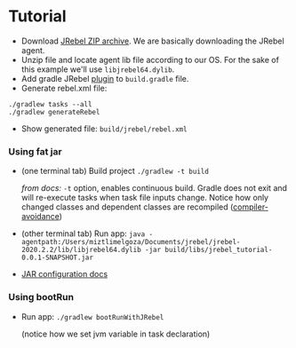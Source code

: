 # Tutorial

- Download [JRebel ZIP archive](https://www.jrebel.com/products/jrebel/download/prev-releases). We are basically downloading the JRebel agent.
- Unzip file and locate agent lib file according to our OS. For the sake of this example we'll use `libjrebel64.dylib`.
- Add gradle JRebel [plugin](jrebel-gradle-plugin.md) to `build.gradle` file.
- Generate rebel.xml file: 
```
./gradlew tasks --all
./gradlew generateRebel
```
- Show generated file:  `build/jrebel/rebel.xml`

### Using fat jar
- (one terminal tab) Build project `./gradlew -t build`
  
  _from docs:_ `-t` option, enables continuous build. Gradle does not exit and will re-execute tasks when task file inputs change. Notice how only changed classes and dependent classes are recompiled ([compiler-avoidance](https://blog.gradle.org/incremental-compiler-avoidance))

- (other terminal tab) Run app: `java -agentpath:/Users/miztlimelgoza/Documents/jrebel/jrebel-2020.2.2/lib/libjrebel64.dylib -jar build/libs/jrebel_tutorial-0.0.1-SNAPSHOT.jar`

- [JAR configuration docs](https://manuals.jrebel.com/jrebel/standalone/config.html#jar-configuration)

### Using bootRun
- Run app: `./gradlew bootRunWithJRebel`

  (notice how we set jvm variable in task declaration)